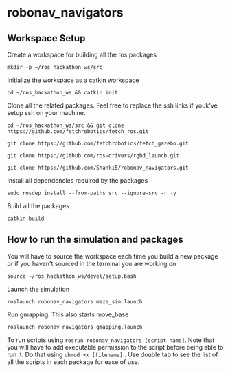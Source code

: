 # robonav_navigators

## Workspace Setup

Create a workspace for building all the ros packages

```
mkdir -p ~/ros_hackathon_ws/src
```

Initialize the workspace as a catkin workspace

```
cd ~/ros_hackathon_ws && catkin init
```

Clone all the related packages. Feel free to replace the ssh links if youk've setup ssh on your machine.

```
cd ~/ros_hackathon_ws/src && git clone https://github.com/fetchrobotics/fetch_ros.git
```

```
git clone https://github.com/fetchrobotics/fetch_gazebo.git
```

```
git clone https://github.com/ros-drivers/rgbd_launch.git
```

```
git clone https://github.com/Shanki5/robonav_navigators.git
```

Install all dependencies required by the packages

```
sudo rosdep install --from-paths src --ignore-src -r -y
```

Build all the packages

```
catkin build
```

## How to run the simulation and packages

You will have to source the workspace each time you build a new package or if you haven't sourced in the terminal you are working on

```
source ~/ros_hackathon_ws/devel/setup.bash
```

Launch the simulation

```
roslaunch robonav_navigators maze_sim.launch
```

Run gmapping. This also starts move_base

```
roslaunch robonav_navigators gmapping.launch
```

To run scripts using `rosrun robonav_navigators [script name]`. Note that you will have to add executable permission to the script before being able to run it. Do that using `chmod +x [filename]` . Use double tab to see the list of all the scripts in each package for ease of use.
